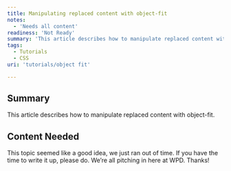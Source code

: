 ```yaml
---
title: Manipulating replaced content with object-fit
notes:
  - 'Needs all content'
readiness: 'Not Ready'
summary: 'This article describes how to manipulate replaced content with object-fit.'
tags:
  - Tutorials
  - CSS
uri: 'tutorials/object fit'

---
```

## <span>Summary</span>

This article describes how to manipulate replaced content with object-fit.

## <span>Content Needed</span>

This topic seemed like a good idea, we just ran out of time. If you have the time to write it up, please do. We’re all pitching in here at WPD. Thanks!